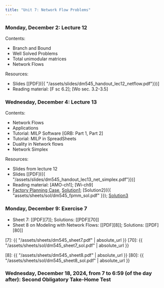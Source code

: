 ```yaml
---
title: "Unit 7: Network Flow Problems" 
---
```


### Monday, December 2: Lecture 12

Contents:

- Branch and Bound
- Well Solved Problems
- Total unimodular matrices
- Network Flows 

Resources:
- Slides [[PDF]({{ "/assets/slides/dm545_handout_lec12_netflow.pdf"}})]
- Reading material: [F sc 6.2]; [Wo sec. 3.2-3.5]


### Wednesday, December 4: Lecture 13

Contents:
- Network Flows
- Applications
- Tutorial: MILP Software [GRB: Part 1, Part 2] 
- Tutorial: MILP in SpreadSheets
- Duality in Network flows
- Network Simplex

Resources:
- Slides from lecture 12
- Slides [[PDF]({{ "/assets/slides/dm545_handout_lec13_net_simplex.pdf"}})]
- Reading material: [AMO-ch1]; [Wi-ch9]    
- [Factory Planning Case](https://github.com/DM871/dm871.github.io/blob/main/notebooks/factory_planning_maintenance.ipynb), [Solution1](https://github.com/DM871/dm871.github.io/blob/main/notebooks/factory_planning_maintenance_sol.ipynb); [Solution2]({{ "assets/sheets/sol/dm545_fpmm_sol.pdf" }}); [Solution3](https://www.gurobi.com/jupyter_models/factory-planning/)



### Monday, December 9: Exercise 7

- Sheet 7: [[PDF][7]]; Solutions: [[PDF][70]] 
- Sheet 8 on Modeling with Network Flows: [[PDF][8]]; Solutions: [[PDF][80]]

[7]: {{ "/assets/sheets/dm545_sheet7.pdf" | absolute_url }}
[70]: {{ "/assets/sheets/sol/dm545_sheet7_sol.pdf" | absolute_url }}


[8]: {{ "/assets/sheets/dm545_sheet8.pdf" | absolute_url }}
[80]: {{ "/assets/sheets/sol/dm545_sheet8_sol.pdf" | absolute_url }}





### Wednesday, December 18, 2024, from 7 to 6:59 (of the day after): Second Obligatory Take-Home Test